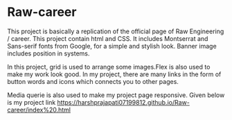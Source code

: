 # Raw-career
This project is basically a replication of the official page of Raw Engineering / career. This project contain html and CSS. It includes Montserrat and Sans-serif fonts from Google, for a simple and stylish look. Banner image includes position in systems.

In this project, grid is used to arrange some images.Flex is also used to make my work look good. In my project, there are many links in the form of button words and icons  which connects you to other pages. 

Media querie is also used to make my project page responsive.
Given below is my project link
https://harshprajapati07199812.github.io/Raw-career/index%20.html
